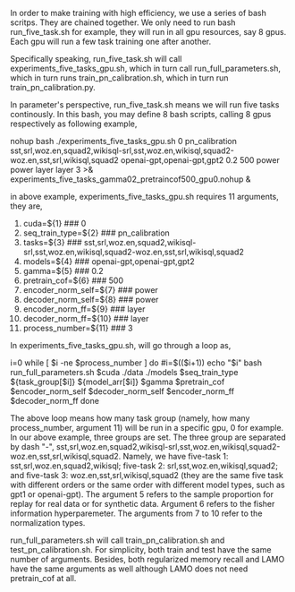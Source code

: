 In order to make training with high efficiency, we use a series of bash scritps. They are chained together. We only need to run bash run_five_task.sh for example, they will run in all gpu resources, say 8 gpus. Each gpu will run a few task training one after another. 

Specifically speaking, run_five_task.sh will call experiments_five_tasks_gpu.sh, which in turn call run_full_parameters.sh, which in turn runs train_pn_calibration.sh, which in turn run train_pn_calibration.py.

In parameter's perspective, run_five_task.sh means we will run five tasks continously. In this bash, you may define 8 bash scripts, calling 8 gpus respectively as following example,  

nohup bash ./experiments_five_tasks_gpu.sh 0 pn_calibration sst,srl,woz.en,squad2,wikisql-srl,sst,woz.en,wikisql,squad2-woz.en,sst,srl,wikisql,squad2  openai-gpt,openai-gpt,gpt2 0.2 500 power power layer layer  3 >& experiments_five_tasks_gamma02_pretraincof500_gpu0.nohup &

in above example, experiments_five_tasks_gpu.sh requires 11 arguments, they are,
1. cuda=${1}              ### 0
2. seq_train_type=${2}    ### pn_calibration
3. tasks=${3}             ### sst,srl,woz.en,squad2,wikisql-srl,sst,woz.en,wikisql,squad2-woz.en,sst,srl,wikisql,squad2 
4. models=${4}            ### openai-gpt,openai-gpt,gpt2
5. gamma=${5}             ### 0.2
6. pretrain_cof=${6}      ### 500
7. encoder_norm_self=${7} ### power 
8. decoder_norm_self=${8} ### power
9. encoder_norm_ff=${9}   ### layer
10. decoder_norm_ff=${10} ### layer 
11. process_number=${11}  ### 3

In experiments_five_tasks_gpu.sh, will go through a loop as,

i=0
while [ $i -ne $process_number ]
do
        #i=$(($i+1))
        echo "$i"
        bash run_full_parameters.sh $cuda ./data ./models $seq_train_type ${task_group[$i]} ${model_arr[$i]} $gamma $pretrain_cof $encoder_norm_self $decoder_norm_self $encoder_norm_ff $decoder_norm_ff
done

The above loop means how many task group (namely, how many process_number, argument 11) will be run in a specific gpu, 0 for example. In our above example, three groups are set. The three group are separated by dash "-", sst,srl,woz.en,squad2,wikisql-srl,sst,woz.en,wikisql,squad2-woz.en,sst,srl,wikisql,squad2. Namely, we have five-task 1: sst,srl,woz.en,squad2,wikisql; five-task 2: srl,sst,woz.en,wikisql,squad2; and five-task 3: woz.en,sst,srl,wikisql,squad2 (they are the same five task with different orders or the same order with different model types, such as gpt1 or openai-gpt). The argument 5 refers to the sample proportion for replay for real data or for synthetic data. Argument 6 refers to the fisher information hyperparemeter. The arguments from 7 to 10 refer to the normalization types.

run_full_parameters.sh will call train_pn_calibration.sh and test_pn_calibration.sh. For simplicity, both train and test have the same number of arguments. Besides, both regularized memory recall and LAMO have the same arguments as well although LAMO does not need pretrain_cof at all.






